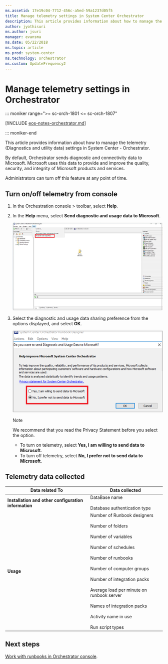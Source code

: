 ```yaml
---
ms.assetid: 17e19c04-7712-456c-a5ed-59a1237d05f5
title: Manage telemetry settings in System Center Orchestrator
description: This article provides information about how to manage the telemetry settings in System Center Orchestrator
author: jyothisuri
ms.author: jsuri
manager: evansma
ms.date: 05/22/2018
ms.topic: article
ms.prod: system-center
ms.technology: orchestrator
ms.custom: UpdateFrequency2
---
```


# Manage telemetry settings in Orchestrator

::: moniker range=">= sc-orch-1801 <= sc-orch-1807"

[!INCLUDE [eos-notes-orchestrator.md](../includes/eos-notes-orchestrator.md)]

::: moniker-end

This article provides information about how to manage the telemetry (Diagnostics and utility data) settings in System Center - Orchestrator.

By default, Orchestrator sends diagnostic and connectivity data to Microsoft. Microsoft uses this data to provide and improve the quality, security, and integrity of Microsoft products and services.

Administrators can turn off this feature at any point of time.

## Turn on/off telemetry from console

1. In the Orchestration console > toolbar, select **Help**.

2. In the **Help** menu, select **Send diagnostic and usage data to Microsoft**.

   ![Screenshot of console telemetry option.](./media/telemetry/telemetry-option-help-menu.png)

3. Select the  diagnostic and usage data sharing preference from the options displayed, and select **OK**.

   ![Screenshot of console telemetry selection.](./media/telemetry/telemetry-option-selection.png)

   >[!NOTE]
   >We recommend that you read the Privacy Statement before you select the option.

   -  To turn on telemetry, select **Yes, I am willing to send data to Microsoft**.
   - 	To turn off telemetry, select **No, I prefer not to send data to Microsoft**.


## Telemetry data collected

| Data related To | Data collected |
| --- | --- |
| **Installation and other configuration information** | DataBase name  <br /><br /> Database authentication type|
| **Usage** | Number of Runbook designers <br /><br /> Number of folders <br /><br /> Number of variables <br /><br /> Number of schedules <br /><br /> Number of runbooks<br /><br /> Number of computer groups <br /><br /> 	Number of integration packs  <br /><br />  Average load per minute on runbook server <br /><br /> Names of integration packs <br /><br /> Activity name in use <br /><br /> Run script types |


## Next steps
[Work with runbooks in Orchestrator console](console-overview.md).
